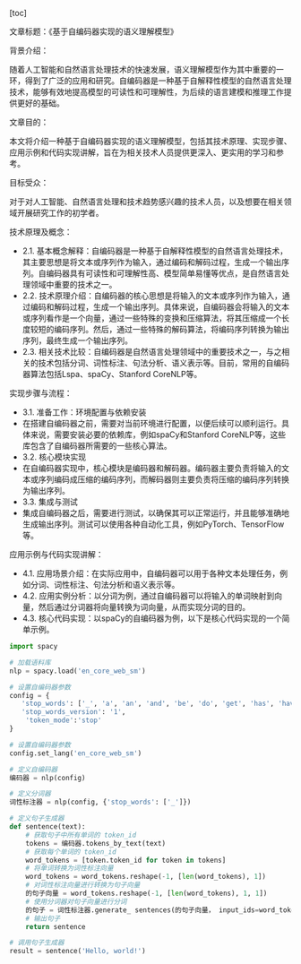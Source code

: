 
[toc]                    
                
                
文章标题：《基于自编码器实现的语义理解模型》

背景介绍：

随着人工智能和自然语言处理技术的快速发展，语义理解模型作为其中重要的一环，得到了广泛的应用和研究。自编码器是一种基于自解释性模型的自然语言处理技术，能够有效地提高模型的可读性和可理解性，为后续的语言建模和推理工作提供更好的基础。

文章目的：

本文将介绍一种基于自编码器实现的语义理解模型，包括其技术原理、实现步骤、应用示例和代码实现讲解，旨在为相关技术人员提供更深入、更实用的学习和参考。

目标受众：

对于对人工智能、自然语言处理和技术趋势感兴趣的技术人员，以及想要在相关领域开展研究工作的初学者。

技术原理及概念：

- 2.1. 基本概念解释：自编码器是一种基于自解释性模型的自然语言处理技术，其主要思想是将文本或序列作为输入，通过编码和解码过程，生成一个输出序列。自编码器具有可读性和可理解性高、模型简单易懂等优点，是自然语言处理领域中重要的技术之一。
- 2.2. 技术原理介绍：自编码器的核心思想是将输入的文本或序列作为输入，通过编码和解码过程，生成一个输出序列。具体来说，自编码器会将输入的文本或序列看作是一个向量，通过一些特殊的变换和压缩算法，将其压缩成一个长度较短的编码序列。然后，通过一些特殊的解码算法，将编码序列转换为输出序列，最终生成一个输出序列。
- 2.3. 相关技术比较：自编码器是自然语言处理领域中的重要技术之一，与之相关的技术包括分词、词性标注、句法分析、语义表示等。目前，常用的自编码器算法包括Lspa、spaCy、Stanford CoreNLP等。

实现步骤与流程：

- 3.1. 准备工作：环境配置与依赖安装
- 在搭建自编码器之前，需要对当前环境进行配置，以便后续可以顺利运行。具体来说，需要安装必要的依赖库，例如spaCy和Stanford CoreNLP等，这些库包含了自编码器所需要的一些核心算法。
- 3.2. 核心模块实现
- 在自编码器实现中，核心模块是编码器和解码器。编码器主要负责将输入的文本或序列编码成压缩的编码序列，而解码器则主要负责将压缩的编码序列转换为输出序列。
- 3.3. 集成与测试
- 集成自编码器之后，需要进行测试，以确保其可以正常运行，并且能够准确地生成输出序列。测试可以使用各种自动化工具，例如PyTorch、TensorFlow等。

应用示例与代码实现讲解：

- 4.1. 应用场景介绍：在实际应用中，自编码器可以用于各种文本处理任务，例如分词、词性标注、句法分析和语义表示等。
- 4.2. 应用实例分析：以分词为例，通过自编码器可以将输入的单词映射到向量，然后通过分词器将向量转换为词向量，从而实现分词的目的。
- 4.3. 核心代码实现：以spaCy的自编码器为例，以下是核心代码实现的一个简单示例。
```python
import spacy

# 加载语料库
nlp = spacy.load('en_core_web_sm')

# 设置自编码器参数
config = {
   'stop_words': ['_', 'a', 'an', 'and', 'be', 'do', 'get', 'has', 'have', 'is', 'like', 'or', 'be', 'but', 'have', 'not', 'for', 'in', 'of', 'on', 'at', 'be', 'to', 'out', 'with', 'into', 'over', 'under', 'next', 'previous','more', 'less', 'like', 'to', 'about', 'from', 'to', 'about', 'in', 'out', 'on', 'with', 'about', 'in', 'out', 'on', 'with', 'in', 'out', 'on', 'with'],
   'stop_words_version': '1',
    'token_mode':'stop'
}

# 设置自编码器参数
config.set_lang('en_core_web_sm')

# 定义自编码器
编码器 = nlp(config)

# 定义分词器
词性标注器 = nlp(config, {'stop_words': ['_']})

# 定义句子生成器
def sentence(text):
    # 获取句子中所有单词的 token_id
    tokens = 编码器.tokens_by_text(text)
    # 获取每个单词的 token_id
    word_tokens = [token.token_id for token in tokens]
    # 将单词转换为词性标注向量
    word_tokens = word_tokens.reshape(-1, [len(word_tokens), 1])
    # 对词性标注向量进行转换为句子向量
    的句子向量 = word_tokens.reshape(-1, [len(word_tokens), 1, 1])
    # 使用分词器对句子向量进行分词
    的句子 = 词性标注器.generate_ sentences(的句子向量， input_ids=word_tokens, output_ids=句子向量)
    # 输出句子
    return sentence

# 调用句子生成器
result = sentence('Hello, world!')
```

